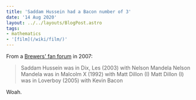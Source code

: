 ```yaml
---
title: 'Saddam Hussein had a Bacon number of 3'
date: '14 Aug 2020'
layout: ../../layouts/BlogPost.astro
tags:
- mathematics
- '[film](/wiki/film/)'
---
```


From a [Brewers' fan forum](https://brewerfanatic.com/forums/topic/7164-six-degrees-of-kevin-bacon/page/2/#comment-23095) in 2007:

> Saddam Hussein was in Dix, Les (2003) with Nelson Mandela
> Nelson Mandela was in Malcolm X (1992) with Matt Dillon (I)
> Matt Dillon (I) was in Loverboy (2005) with Kevin Bacon

Woah.